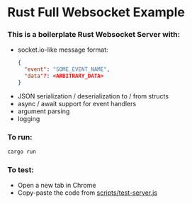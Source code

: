 # Rust Full Websocket Example

### This is a boilerplate Rust Websocket Server with:

- socket.io-like message format:
  ```json
  {
    "event": "SOME_EVENT_NAME",
    "data"?: <ARBITRARY_DATA>
  }
  ```
- JSON serialization / deserialization to / from structs
- async / await support for event handlers
- argument parsing
- logging

### To run:

```sh
cargo run
```

### To test:

- Open a new tab in Chrome
- Copy-paste the code from [scripts/test-server.js](scripts/test-server.js)
